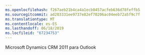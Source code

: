 ```yaml
---
ms.openlocfilehash: f267aeb21b4ca4a1ecb0457acfeb636d78feffb5
ms.sourcegitcommit: ad203331ee9737e82ef70206ac04eeb72a5f9c7f
ms.translationtype: MT
ms.contentlocale: es-ES
ms.lasthandoff: 06/18/2019
ms.locfileid: "67234753"
---
```

Microsoft Dynamics CRM 2011 para Outlook